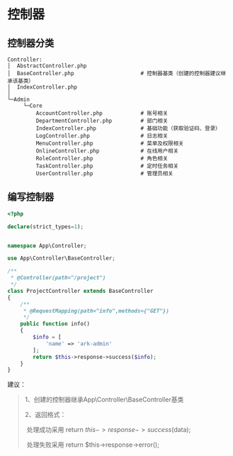 # 控制器

## 控制器分类

```
Controller:
│  AbstractController.php
│  BaseController.php                     # 控制器基类（创建的控制器建议继承该基类）
│  IndexController.php
│
└─Admin
     └─Core
         AccountController.php            # 账号相关
         DepartmentController.php         # 部门相关
         IndexController.php              # 基础功能（获取验证码、登录）
         LogController.php                # 日志相关
         MenuController.php               # 菜单及权限相关
         OnlineController.php             # 在线用户相关
         RoleController.php               # 角色相关
         TaskController.php               # 定时任务相关
         UserController.php               # 管理员相关
```

## 编写控制器

```php
<?php

declare(strict_types=1);


namespace App\Controller;

use App\Controller\BaseController;

/**
 * @Controller(path="/project")
 */
class ProjectController extends BaseController
{
    /**
     * @RequestMapping(path="info",methods={"GET"})
     */
    public function info()
    {
        $info = [
            'name' => 'ark-admin'
        ];
        return $this->response->success($info);
    }
}
```

建议：

> 1、创建的控制器继承App\Controller\BaseController基类
>
> 2、返回格式：
>
> ​      处理成功采用 return $this->response->success($data);
>
> ​      处理失败采用 return $this->response->error();

